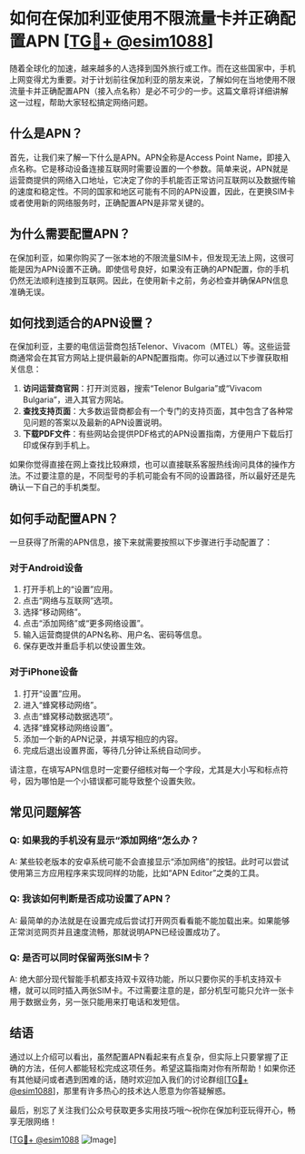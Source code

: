 # 如何在保加利亚使用不限流量卡并正确配置APN [[TG💪+ @esim1088](https://t.me/s/esim1088)]

随着全球化的加速，越来越多的人选择到国外旅行或工作。而在这些国家中，手机上网变得尤为重要。对于计划前往保加利亚的朋友来说，了解如何在当地使用不限流量卡并正确配置APN（接入点名称）是必不可少的一步。这篇文章将详细讲解这一过程，帮助大家轻松搞定网络问题。

## 什么是APN？

首先，让我们来了解一下什么是APN。APN全称是Access Point Name，即接入点名称。它是移动设备连接互联网时需要设置的一个参数。简单来说，APN就是运营商提供的网络入口地址，它决定了你的手机能否正常访问互联网以及数据传输的速度和稳定性。不同的国家和地区可能有不同的APN设置，因此，在更换SIM卡或者使用新的网络服务时，正确配置APN是非常关键的。

## 为什么需要配置APN？

在保加利亚，如果你购买了一张本地的不限流量SIM卡，但发现无法上网，这很可能是因为APN设置不正确。即使信号良好，如果没有正确的APN配置，你的手机仍然无法顺利连接到互联网。因此，在使用新卡之前，务必检查并确保APN信息准确无误。

## 如何找到适合的APN设置？

在保加利亚，主要的电信运营商包括Telenor、Vivacom（MTEL）等。这些运营商通常会在其官方网站上提供最新的APN配置指南。你可以通过以下步骤获取相关信息：

1. **访问运营商官网**：打开浏览器，搜索“Telenor Bulgaria”或“Vivacom Bulgaria”，进入其官方网站。
2. **查找支持页面**：大多数运营商都会有一个专门的支持页面，其中包含了各种常见问题的答案以及最新的APN设置说明。
3. **下载PDF文件**：有些网站会提供PDF格式的APN设置指南，方便用户下载后打印或保存到手机上。

如果你觉得直接在网上查找比较麻烦，也可以直接联系客服热线询问具体的操作方法。不过要注意的是，不同型号的手机可能会有不同的设置路径，所以最好还是先确认一下自己的手机类型。

## 如何手动配置APN？

一旦获得了所需的APN信息，接下来就需要按照以下步骤进行手动配置了：

### 对于Android设备

1. 打开手机上的“设置”应用。
2. 点击“网络与互联网”选项。
3. 选择“移动网络”。
4. 点击“添加网络”或“更多网络设置”。
5. 输入运营商提供的APN名称、用户名、密码等信息。
6. 保存更改并重启手机以使设置生效。

### 对于iPhone设备

1. 打开“设置”应用。
2. 进入“蜂窝移动网络”。
3. 点击“蜂窝移动数据选项”。
4. 选择“蜂窝移动网络设置”。
5. 添加一个新的APN记录，并填写相应的内容。
6. 完成后退出设置界面，等待几分钟让系统自动同步。

请注意，在填写APN信息时一定要仔细核对每一个字段，尤其是大小写和标点符号，因为哪怕是一个小错误都可能导致整个设置失败。

## 常见问题解答

### Q: 如果我的手机没有显示“添加网络”怎么办？
A: 某些较老版本的安卓系统可能不会直接显示“添加网络”的按钮。此时可以尝试使用第三方应用程序来实现同样的功能，比如“APN Editor”之类的工具。

### Q: 我该如何判断是否成功设置了APN？
A: 最简单的办法就是在设置完成后尝试打开网页看看能不能加载出来。如果能够正常浏览网页并且速度流畅，那就说明APN已经设置成功了。

### Q: 是否可以同时保留两张SIM卡？
A: 绝大部分现代智能手机都支持双卡双待功能，所以只要你买的手机支持双卡槽，就可以同时插入两张SIM卡。不过需要注意的是，部分机型可能只允许一张卡用于数据业务，另一张只能用来打电话和发短信。

## 结语

通过以上介绍可以看出，虽然配置APN看起来有点复杂，但实际上只要掌握了正确的方法，任何人都能轻松完成这项任务。希望这篇指南对你有所帮助！如果你还有其他疑问或者遇到困难的话，随时欢迎加入我们的讨论群组[[TG💪+ @esim1088](https://t.me/s/esim1088)]，那里有许多热心的技术达人愿意为你答疑解惑。

最后，别忘了关注我们公众号获取更多实用技巧哦～祝你在保加利亚玩得开心，畅享无限网络！

[[TG💪+ @esim1088](https://t.me/s/esim1088) ![Image](https://i.postimg.cc/4NQfJmqS/Snipaste-2025-05-13-00-14-12.png)]